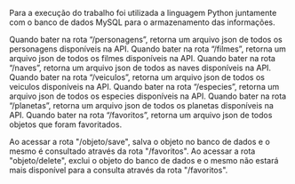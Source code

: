 Para a execução do trabalho foi utilizada a linguagem Python juntamente com o banco de dados MySQL para o armazenamento das informações.

Quando bater na rota “/personagens”, retorna um arquivo json de todos os personagens disponíveis na API.
Quando bater na rota “/filmes”, retorna um arquivo json de todos os filmes disponíveis na API.
Quando bater na rota “/naves”, retorna um arquivo json de todos as naves disponíveis na API.
Quando bater na rota “/veiculos”, retorna um arquivo json de todos os veiculos disponíveis na API.
Quando bater na rota “/especies”, retorna um arquivo json de todos os especies disponíveis na API.
Quando bater na rota “/planetas”, retorna um arquivo json de todos os planetas disponíveis na API.
Quando bater na rota “/favoritos”, retorna um arquivo json de todos objetos que foram favoritados.

Ao acessar a rota "/objeto/save", salva o objeto no banco de dados e o mesmo é consultado através da rota "/favoritos".
Ao acessar a rota "objeto/delete", exclui o objeto do banco de dados e o mesmo não estará mais disponível para a consulta através da rota "/favoritos".
